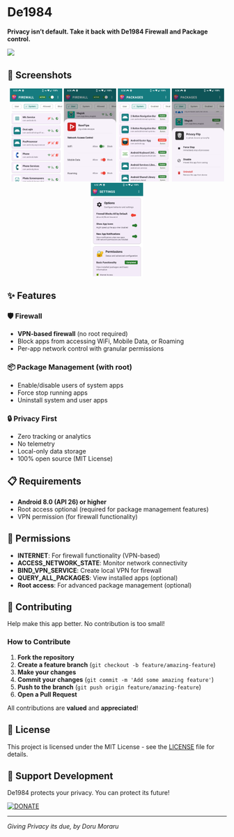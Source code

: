 # De1984

**Privacy isn’t default. Take it back with De1984 Firewall and Package control.**

<a hreh="https://apt.izzysoft.de/packages/io.github.dorumrr.de1984" target="_blank"><img height="50" src="https://gitlab.com/IzzyOnDroid/repo/-/raw/master/assets/IzzyOnDroid.png"></a> <!-- <a hreh="https://f-droid.org/en/packages/io.github.dorumrr.de1984" target="_blank"><img height="50" src="https://f-droid.org/badge/get-it-on.png"></a> --> 

<!-- [![SUPPORT DEVELOPMENT](https://img.shields.io/badge/SUPPORT%20DEVELOPMENT-DONATE-2E2E2E?style=for-the-badge&color=FFD700)](https://buymeacoffee.com/ossdev) -->

## 📸 Screenshots

<p align="center">
  <img src="fastlane/metadata/android/en-US/images/phoneScreenshots/1.png" width="120" alt="De 1984 Firewall by Doru Moraru" />
  <img src="fastlane/metadata/android/en-US/images/phoneScreenshots/2.png" width="120" alt="De1984 Firewall Controls by Doru Moraru" />
  <img src="fastlane/metadata/android/en-US/images/phoneScreenshots/3.png" width="120" alt="De1984 Packages by Doru Moraru" />
  <img src="fastlane/metadata/android/en-US/images/phoneScreenshots/4.png" width="120" alt="De1984 Packages Control by Doru Moraru" />
  <img src="fastlane/metadata/android/en-US/images/phoneScreenshots/5.png" width="120" alt="De1984 Options by Doru Moraru" />
</p>

## ✨ Features

### 🛡️ Firewall
- **VPN-based firewall** (no root required)
- Block apps from accessing WiFi, Mobile Data, or Roaming
- Per-app network control with granular permissions

### 📦 Package Management (with root)
- Enable/disable users of system apps
- Force stop running apps
- Uninstall system and user apps

### 🔒 Privacy First
- Zero tracking or analytics
- No telemetry
- Local-only data storage
- 100% open source (MIT License)

## 📋 Requirements

- **Android 8.0 (API 26) or higher**
- Root access optional (required for package management features)
- VPN permission (for firewall functionality)

## 🔐 Permissions

- **INTERNET**: For firewall functionality (VPN-based)
- **ACCESS_NETWORK_STATE**: Monitor network connectivity
- **BIND_VPN_SERVICE**: Create local VPN for firewall
- **QUERY_ALL_PACKAGES**: View installed apps (optional)
- **Root access**: For advanced package management (optional)

## 🤝 Contributing

Help make this app better. No contribution is too small!

### How to Contribute

1. **Fork the repository**
2. **Create a feature branch** (`git checkout -b feature/amazing-feature`)
3. **Make your changes**
4. **Commit your changes** (`git commit -m 'Add some amazing feature'`)
5. **Push to the branch** (`git push origin feature/amazing-feature`)
6. **Open a Pull Request**

All contributions are **valued** and **appreciated**!

## 📄 License

This project is licensed under the MIT License - see the [LICENSE](LICENSE) file for details.

## 💖 Support Development

De1984 protects your privacy. You can protect its future!

[![DONATE](https://img.shields.io/badge/DONATE-FFD700?style=for-the-badge&logoColor=white)](https://buymeacoffee.com/ossdev)

---

*Giving Privacy its due, by Doru Moraru*
